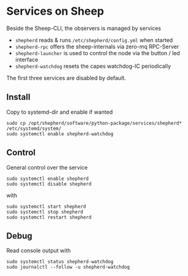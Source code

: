 # Services on Sheep

Beside the Sheep-CLI, the observers is managed by services

- `shepherd` reads & runs `/etc/shepherd/config.yml` when started
- `shepherd-rpc` offers the sheep-internals via zero-mq RPC-Server
- `shepherd-launcher` is used to control the node via the button / led interface
- `shepherd-watchdog` resets the capes watchdog-IC periodically

The first three services are disabled by default.

## Install

Copy to systemd-dir and enable if wanted

```Shell
sudo cp /opt/shepherd/software/python-package/services/shepherd* /etc/systemd/system/
sudo systemctl enable shepherd-watchdog
```

## Control

General control over the service

```Shell
sudo systemctl enable shepherd
sudo systemctl disable shepherd
```

with 
```Shell
sudo systemctl start shepherd
sudo systemctl stop shepherd
sudo systemctl restart shepherd
```

## Debug

Read console output with

```Shell
sudo systemctl status shepherd-watchdog
sudo journalctl --follow -u shepherd-watchdog
```
